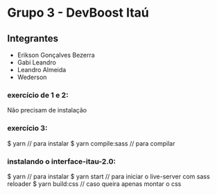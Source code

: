 # Grupo 3 - DevBoost Itaú

## Integrantes

- Erikson Gonçalves Bezerra
- Gabi Leandro
- Leandro Almeida
- Wederson

### exercício de 1 e 2:
Não precisam de instalação

### exercício 3:
$ yarn // para instalar
$ yarn compile:sass // para compilar

### instalando o interface-itau-2.0:
$ yarn // para instalar
$ yarn start // para iniciar o live-server com sass reloader
$ yarn build:css // caso queira apenas montar o css 
